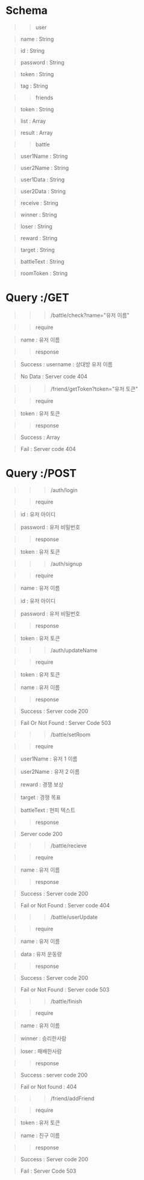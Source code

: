 # Schema

>> user 

> name : String

> id : String

> password : String

> token : String

> tag : String



>> friends

> token : String

> list : Array

> result : Array



>> battle

> user1Name : String

> user2Name : String

> user1Data : String

> user2Data : String

> receive : String

> winner : String

> loser : String

> reward : String

> target : String

> battleText : String

> roomToken : String

# Query :/GET

>>> /battle/check?name="유저 이름"

>> require

> name : 유저 이름

>> response

> Success : username : 상대방 유저 이름

> No Data : Server code 404

>>> /friend/getToken?token="유저 토큰"

>> require

> token : 유저 토큰

>> response

> Success : Array

> Fail : Server code 404



# Query :/POST

>>> /auth/login

>> require 

> id : 유저 아이디

> password : 유저 비밀번호

>> response

> token : 유저 토큰

>>>  /auth/signup

>> require 

> name : 유저 이름

> id : 유저 아이디

> password : 유저 비밀번호

>> response

> token : 유저 토큰


>>> /auth/updateName

>> require

> token : 유저 토큰

> name : 유저 이름

>> response

> Success : Server code 200

> Fail Or Not Found : Server Code 503

>>> /battle/setRoom

>> require

> user1Name : 유저 1 이름

> user2Name : 유저 2 이름

> reward : 경쟁 보상

> target : 경쟁 목표

> battleText : 현피 텍스트

>> response

> Server code 200

>>> /battle/recieve

>> require

> name : 유저 이름

>> response

> Success : Server code 200

> Fail or Not Found : Server code 404

>>> /battle/userUpdate

>> require

> name : 유저 이름

> data : 유저 운동량

>> response

> Success : Server code 200

> Fail or Not Found : Server code 503

>>> /battle/finish

>> require

> name : 유저 이름

> winner : 승리한사람

> loser : 패배한사람

>> response

> Success : server code 200

> Fail or Not found : 404

>>> /friend/addFriend

>> require

> token : 유저 토큰

> name : 친구 이름

>> response

> Success : Server code 200

> Fail : Server Code 503
